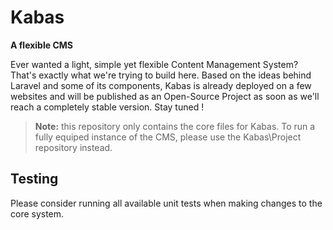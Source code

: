 # Kabas

**A flexible CMS**

Ever wanted a light, simple yet flexible Content Management System? That's exactly what we're trying to build here. Based on the ideas behind Laravel and some of its components, Kabas is already deployed on a few websites and will be published as an Open-Source Project as soon as we'll reach a completely stable version. Stay tuned !

> **Note:** this repository only contains the core files for Kabas. To run a fully equiped instance of the CMS, please use the Kabas\Project repository instead.


## Testing

Please consider running all available unit tests when making changes to the core system.
